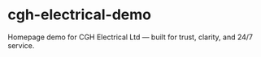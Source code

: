 # cgh-electrical-demo
Homepage demo for CGH Electrical Ltd — built for trust, clarity, and 24/7 service.
